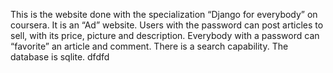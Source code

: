 This is the website done with the specialization “Django for everybody” on coursera.
It is an “Ad” website. Users with the password can post articles to sell, with its price, picture and description. Everybody with a password can “favorite” an article and comment.
There is a search capability. The database is sqlite.
dfdfd